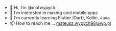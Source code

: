 - 👋 Hi, I’m @matwypych
- 👀 I’m interested in making cool mobile apps
- 🌱 I’m currently learning Flutter (Dart), Kotlin, Java
- 📫 How to reach me ... mateusz.wypych98@wp.pl 
